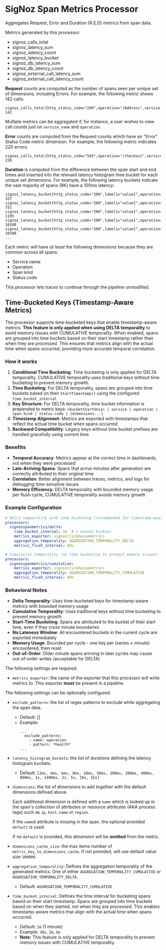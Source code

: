 # SigNoz Span Metrics Processor

Aggregates Request, Error and Duration (R.E.D) metrics from span data.

Metrics generated by this processor:
- signoz_calls_total
- signoz_latency_sum
- signoz_latency_count
- signoz_latency_bucket
- signoz_db_latency_sum
- signoz_db_latency_count
- signoz_external_call_latency_sum
- signoz_external_call_latency_count

**Request** counts are computed as the number of spans seen per unique set of dimensions, including Errors.
For example, the following metric shows 142 calls:
```
signoz_calls_total{http_status_code="200",operation="/Address",service_name="shippingservice",span_kind="SPAN_KIND_SERVER",status_code="STATUS_CODE_UNSET"} 142
```
Multiple metrics can be aggregated if, for instance, a user wishes to view call counts just on `service_name` and `operation`.

**Error** counts are computed from the Request counts which have an "Error" Status Code metric dimension.
For example, the following metric indicates 220 errors:
```
signoz_calls_total{http_status_code="503",operation="/checkout",service_name="frontend",span_kind="SPAN_KIND_CLIENT",status_code="STATUS_CODE_ERROR"} 220
```

**Duration** is computed from the difference between the span start and end times and inserted into the
relevant latency histogram time bucket for each unique set dimensions.
For example, the following latency buckets indicate the vast majority of spans (9K) have a 100ms latency:
```
signoz_latency_bucket{http_status_code="200",label1="value1",operation="/Address",service_name="shippingservice",span_kind="SPAN_KIND_SERVER",status_code="STATUS_CODE_UNSET",le="2"} 327
signoz_latency_bucket{http_status_code="200",label1="value1",operation="/Address",service_name="shippingservice",span_kind="SPAN_KIND_SERVER",status_code="STATUS_CODE_UNSET",le="6"} 751
signoz_latency_bucket{http_status_code="200",label1="value1",operation="/Address",service_name="shippingservice",span_kind="SPAN_KIND_SERVER",status_code="STATUS_CODE_UNSET",le="10"} 1195
signoz_latency_bucket{http_status_code="200",label1="value1",operation="/Address",service_name="shippingservice",span_kind="SPAN_KIND_SERVER",status_code="STATUS_CODE_UNSET",le="100"} 10180
signoz_latency_bucket{http_status_code="200",label1="value1",operation="/Address",service_name="shippingservice",span_kind="SPAN_KIND_SERVER",status_code="STATUS_CODE_UNSET",le="250"} 10180
...
```

Each metric will have _at least_ the following dimensions because they are common across all spans:
- Service name
- Operation
- Span kind
- Status code

This processor lets traces to continue through the pipeline unmodified.

## Time-Bucketed Keys (Timestamp-Aware Metrics)

The processor supports time-bucketed keys that enable timestamp-aware metrics. **This feature is only applied when using DELTA temporality** to avoid memory issues with CUMULATIVE temporality. When enabled, spans are grouped into time buckets based on their start timestamp rather than when they are processed. This ensures that metrics align with the actual time when spans occurred, providing more accurate temporal correlation.

### How it works

1. **Conditional Time Bucketing**: Time bucketing is only applied for DELTA temporality. CUMULATIVE temporality uses traditional keys without time bucketing to prevent memory growth.
2. **Time Bucketing**: For DELTA temporality, spans are grouped into time buckets based on their `StartTimestamp()` using the configured `time_bucket_interval`
3. **Key Structure**: For DELTA temporality, time bucket information is prepended to metric keys: `<bucketStartUnix> | service | operation | span.kind | status.code | [dimensions...]`
4. **Timestamp Alignment**: Metrics are exported with timestamps that reflect the actual time bucket when spans occurred
5. **Backward Compatibility**: Legacy keys without time bucket prefixes are handled gracefully using current time

### Benefits

- **Temporal Accuracy**: Metrics appear at the correct time in dashboards, not when they were processed
- **Late-Arriving Spans**: Spans that arrive minutes after generation are correctly attributed to their original time
- **Correlation**: Better alignment between traces, metrics, and logs for debugging time-sensitive issues
- **Memory Efficiency**: DELTA temporality with bounded memory usage per flush cycle, CUMULATIVE temporality avoids memory growth

### Example Configuration

```yaml
# Delta temporality with time bucketing (recommended for timestamp-aware metrics)
processors:
  signozspanmetrics/delta:
    time_bucket_interval: 1m  # 1 minute buckets
    metrics_exporter: signozclickhousemetrics
    aggregation_temporality: AGGREGATION_TEMPORALITY_DELTA
    metrics_flush_interval: 60s

# Cumulative temporality (no time bucketing to prevent memory issues)
processors:
  signozspanmetrics/cumulative:
    metrics_exporter: signozclickhousemetrics
    aggregation_temporality: AGGREGATION_TEMPORALITY_CUMULATIVE
    metrics_flush_interval: 60s
```

### Behavioral Notes

- **Delta Temporality**: Uses time-bucketed keys for timestamp-aware metrics with bounded memory usage
- **Cumulative Temporality**: Uses traditional keys without time bucketing to prevent memory growth
- **Start-Time Bucketing**: Spans are attributed to the bucket of their start time, even if they cross minute boundaries
- **No Lateness Window**: All encountered buckets in the current cycle are exported immediately
- **Memory Usage**: Bounded per cycle - one key per (series × minute) encountered, then reset
- **Out-of-Order**: Older minute spans arriving in later cycles may cause out-of-order writes (acceptable for DELTA)

The following settings are required:

- `metrics_exporter`: the name of the exporter that this processor will write metrics to. This exporter **must** be present in a pipeline.

The following settings can be optionally configured:

- `exclude_patterns`: the list of regex patterns to exclude while aggregating the span data.
  - Default: []
  - Example:
    ```
    ...
      exclude_patterns:
        - name: operation
        - pattern: *health*
    ...
    ```
- `latency_histogram_buckets`: the list of durations defining the latency histogram buckets.
  - Default: `[2ms, 4ms, 6ms, 8ms, 10ms, 50ms, 100ms, 200ms, 400ms, 800ms, 1s, 1400ms, 2s, 5s, 10s, 15s]`
- `dimensions`: the list of dimensions to add together with the default dimensions defined above.
  
  Each additional dimension is defined with a `name` which is looked up in the span's collection of attributes or
  resource attributes (AKA process tags) such as `ip`, `host.name` or `region`.
  
  If the `name`d attribute is missing in the span, the optional provided `default` is used.
  
  If no `default` is provided, this dimension will be **omitted** from the metric.
- `dimensions_cache_size`: the max items number of `metric_key_to_dimensions_cache`. If not provided, will
  use default value size `100000`.
- `aggregation_temporality`: Defines the aggregation temporality of the generated metrics. 
  One of either `AGGREGATION_TEMPORALITY_CUMULATIVE` or `AGGREGATION_TEMPORALITY_DELTA`.
  - Default: `AGGREGATION_TEMPORALITY_CUMULATIVE`
- `time_bucket_interval`: Defines the time interval for bucketing spans based on their start timestamp.
  Spans are grouped into time buckets based on when they started, not when they are processed.
  This enables timestamp-aware metrics that align with the actual time when spans occurred.
  - Default: `1m` (1 minute)
  - Example: `30s`, `2m`, `5m`
  - **Note**: This feature is only applied for DELTA temporality to prevent memory issues with CUMULATIVE temporality.
